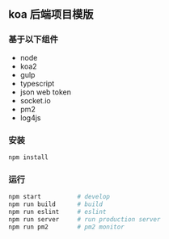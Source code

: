 ## koa 后端项目模版
### 基于以下组件
* node 
* koa2
* gulp 
* typescript 
* json web token
* socket.io
* pm2
* log4js

### 安装
```bash
npm install
```

### 运行
```bash
npm start          # develop
npm run build      # build
npm run eslint     # eslint
npm run server     # run production server
npm run pm2        # pm2 monitor
```